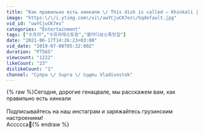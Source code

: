 ```yaml
---
title: "Как правильно есть хинкали \/ This dish is called – Khinkali | Семья грузинских ресторанов Супра"
image: "https:\/\/i.ytimg.com\/vi\/uwYCjuCK7es\/hqdefault.jpg"
vid_id: "uwYCjuCK7es"
categories: "Entertainment"
tags: ["수프라","수프라레스토랑","블라디보스톡맛집"]
date: "2021-06-17T14:26:23+03:00"
vid_date: "2019-07-08T05:32:00Z"
duration: "PT56S"
viewcount: "1222"
likeCount: "23"
dislikeCount: "1"
channel: "Супра \/ Supra \/ სუფრა Vladivostok"
---
```

{% raw %}Сегодня, дорогие генацвале, мы расскажем вам, как правильно есть хинкали<br /><br />Подписывайтесь на наш инстаграм и заряжайтесь грузинским настроением!<br />Ассссса📯{% endraw %}

